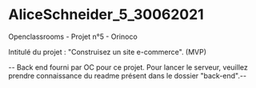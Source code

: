 # AliceSchneider_5_30062021
Openclassrooms - Projet n°5 - Orinoco

Intitulé du projet : "Construisez un site e-commerce". (MVP)

-- Back end fourni par OC pour ce projet. Pour lancer le serveur, veuillez prendre connaissance du readme présent dans le dossier "back-end".--

